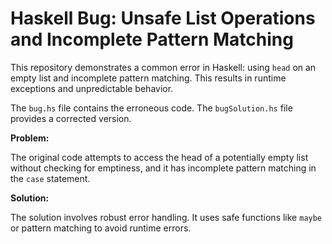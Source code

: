 # Haskell Bug: Unsafe List Operations and Incomplete Pattern Matching

This repository demonstrates a common error in Haskell: using `head` on an empty list and incomplete pattern matching.  This results in runtime exceptions and unpredictable behavior.

The `bug.hs` file contains the erroneous code. The `bugSolution.hs` file provides a corrected version.

**Problem:**

The original code attempts to access the head of a potentially empty list without checking for emptiness, and it has incomplete pattern matching in the `case` statement.

**Solution:**

The solution involves robust error handling.  It uses safe functions like `maybe` or pattern matching to avoid runtime errors.
